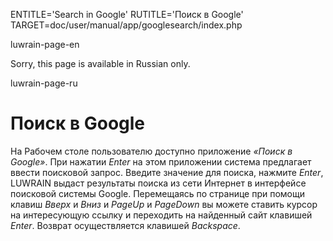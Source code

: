 ENTITLE='Search in Google'
RUTITLE='Поиск в Google'
TARGET=doc/user/manual/app/googlesearch/index.php

luwrain-page-en

Sorry, this page is available in Russian only.

luwrain-page-ru

# Поиск в Google

На Рабочем столе пользователю доступно приложение *«Поиск в
Google»*. При нажатии _Enter_ на этом приложении система предлагает
ввести поисковой запрос.  Введите значение для поиска, нажмите
_Enter_, LUWRAIN выдаст результаты поиска из сети Интернет в
интерфейсе поисковой системы Google. Перемещаясь по странице при
помощи клавиш _Вверх_ и _Вниз_ и _PageUp_ и _PageDown_ вы можете
ставить курсор на интересующую ссылку и переходить на найденный сайт
клавишей _Enter_. Возврат осуществляется клавишей _Backspace_.


